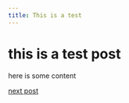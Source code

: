 ```yaml
---
title: This is a test
---
```


# this is a test post

here is some content

[next post](/blog/post-2)
